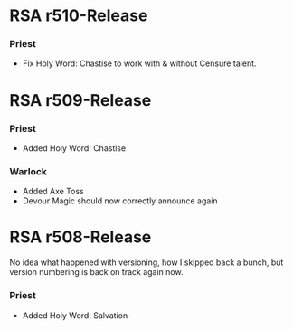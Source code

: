 # RSA r510-Release

### Priest
* Fix Holy Word: Chastise to work with & without Censure talent.


# RSA r509-Release

### Priest
* Added Holy Word: Chastise

### Warlock
* Added Axe Toss
* Devour Magic should now correctly announce again

# RSA r508-Release
No idea what happened with versioning, how I skipped back a bunch, but version numbering is back on track again now.

### Priest
* Added Holy Word: Salvation
